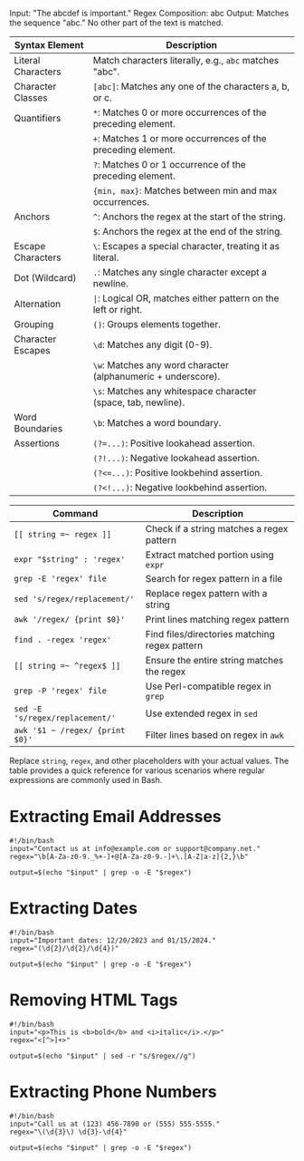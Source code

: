 Input: "The abcdef is important."
Regex Composition: abc
Output: Matches the sequence "abc." No other part of the text is matched.

| Syntax Element     | Description                                                    |
|--------------------|----------------------------------------------------------------|
| Literal Characters | Match characters literally, e.g., `abc` matches "abc".         |
| Character Classes  | `[abc]`: Matches any one of the characters a, b, or c.         |
| Quantifiers        | `*`: Matches 0 or more occurrences of the preceding element.   |
|                    | `+`: Matches 1 or more occurrences of the preceding element.   |
|                    | `?`: Matches 0 or 1 occurrence of the preceding element.       |
|                    | `{min, max}`: Matches between min and max occurrences.         |
| Anchors            | `^`: Anchors the regex at the start of the string.             |
|                    | `$`: Anchors the regex at the end of the string.               |
| Escape Characters  | `\`: Escapes a special character, treating it as literal.      |
| Dot (Wildcard)     | `.`: Matches any single character except a newline.            |
| Alternation        | `\|`: Logical OR, matches either pattern on the left or right. |
| Grouping           | `()`: Groups elements together.                                |
| Character Escapes  | `\d`: Matches any digit (0-9).                                 |
|                    | `\w`: Matches any word character (alphanumeric + underscore).  |
|                    | `\s`: Matches any whitespace character (space, tab, newline).  |
| Word Boundaries    | `\b`: Matches a word boundary.                                 |
| Assertions         | `(?=...)`: Positive lookahead assertion.                       |
|                    | `(?!...)`: Negative lookahead assertion.                       |
|                    | `(?<=...)`: Positive lookbehind assertion.                     |
|                    | `(?<!...)`: Negative lookbehind assertion.                     |

| Command                         | Description                                   |
|---------------------------------|-----------------------------------------------|
| `[[ string =~ regex ]]`         | Check if a string matches a regex pattern     |
| `expr "$string" : 'regex'`      | Extract matched portion using `expr`          |
| `grep -E 'regex' file`          | Search for regex pattern in a file            |
| `sed 's/regex/replacement/'`    | Replace regex pattern with a string           |
| `awk '/regex/ {print $0}'`      | Print lines matching regex pattern            |
| `find . -regex 'regex'`         | Find files/directories matching regex pattern |
| `[[ string =~ ^regex$ ]]`       | Ensure the entire string matches the regex    |
| `grep -P 'regex' file`          | Use Perl-compatible regex in `grep`           |
| `sed -E 's/regex/replacement/'` | Use extended regex in `sed`                   |
| `awk '$1 ~ /regex/ {print $0}'` | Filter lines based on regex in `awk`          |

Replace `string`, `regex`, and other placeholders with your actual values. The table provides a quick reference for
various scenarios where regular expressions are commonly used in Bash.

# Extracting Email Addresses

```
#!/bin/bash
input="Contact us at info@example.com or support@company.net."
regex="\b[A-Za-z0-9._%+-]+@[A-Za-z0-9.-]+\.[A-Z|a-z]{2,}\b"

output=$(echo "$input" | grep -o -E "$regex")
```

# Extracting Dates
```
#!/bin/bash
input="Important dates: 12/20/2023 and 01/15/2024."
regex="(\d{2}/\d{2}/\d{4})"

output=$(echo "$input" | grep -o -E "$regex")
```

# Removing HTML Tags

```
#!/bin/bash
input="<p>This is <b>bold</b> and <i>italic</i>.</p>"
regex="<[^>]+>"

output=$(echo "$input" | sed -r "s/$regex//g")
```

# Extracting Phone Numbers

```
#!/bin/bash
input="Call us at (123) 456-7890 or (555) 555-5555."
regex="\(\d{3}\) \d{3}-\d{4}"

output=$(echo "$input" | grep -o -E "$regex")
```

